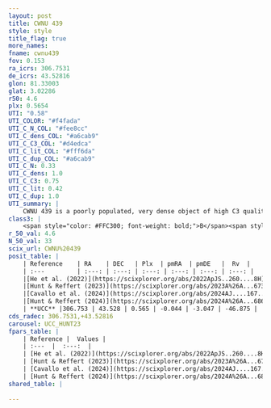 ```yaml
---
layout: post
title: CWNU 439
style: style
title_flag: true
more_names: 
fname: cwnu439
fov: 0.153
ra_icrs: 306.7531
de_icrs: 43.52816
glon: 81.33003
glat: 3.02286
r50: 4.6
plx: 0.5654
UTI: "0.58"
UTI_COLOR: "#f4fada"
UTI_C_N_COL: "#fee8cc"
UTI_C_dens_COL: "#a6cab9"
UTI_C_C3_COL: "#d4edca"
UTI_C_lit_COL: "#fff6da"
UTI_C_dup_COL: "#a6cab9"
UTI_C_N: 0.33
UTI_C_dens: 1.0
UTI_C_C3: 0.75
UTI_C_lit: 0.42
UTI_C_dup: 1.0
UTI_summary: |
    CWNU 439 is a poorly populated, very dense object of high C3 quality. It was recently reported in the literature.
class3: |
    <span style="color: #FFC300; font-weight: bold;">B</span><span style="color: green; font-weight: bold;">A</span>
r_50_val: 4.6
N_50_val: 33
scix_url: CWNU%20439
posit_table: |
    | Reference    | RA    | DEC   | Plx  | pmRA  | pmDE   |  Rv  |
    | :---         | :---: | :---: | :---: | :---: | :---: | :---: |
    |[He et al. (2022)](https://scixplorer.org/abs/2022ApJS..260....8H) | 306.742 | 43.523 | 0.56 | -0.04 | -3.05 | -14.0 |
    |[Hunt & Reffert (2023)](https://scixplorer.org/abs/2023A%26A...673A.114H) | 306.773 | 43.518 | 0.568 | -0.012 | -3.043 | -46.863 |
    |[Cavallo et al. (2024)](https://scixplorer.org/abs/2024AJ....167...12C) | 306.719 | 43.484 | 0.561 | -- | -- | -- |
    |[Hunt & Reffert (2024)](https://scixplorer.org/abs/2024A%26A...686A..42H) | 306.773 | 43.518 | 0.568 | -0.012 | -3.043 | -46.863 |
    | **UCC** |306.753 | 43.528 | 0.565 | -0.044 | -3.047 | -46.875 | 
cds_radec: 306.7531,+43.52816
carousel: UCC_HUNT23
fpars_table: |
    | Reference |  Values |
    | :---  |  :---:  |
    | [He et al. (2022)](https://scixplorer.org/abs/2022ApJS..260....8H) | `AG=3.9, m-M=11.55, logAge=7.7, Z=0.028` |
    | [Hunt & Reffert (2023)](https://scixplorer.org/abs/2023A%26A...673A.114H) | `AV50=3.603, diffAV50=2.795, MOD50=11.175, logAge50=8.05` |
    | [Cavallo et al. (2024)](https://scixplorer.org/abs/2024AJ....167...12C) | `AV50=3.7, dMod50=11.33, logAge50=7.96, [Fe/H]50=0.59` |
    | [Hunt & Reffert (2024)](https://scixplorer.org/abs/2024A%26A...686A..42H) | `MassJ=291.874` |
shared_table: |
    
---
```


